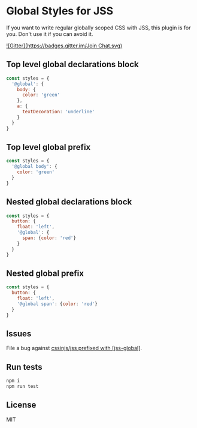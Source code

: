 # Global Styles for JSS

If you want to write regular globally scoped CSS with JSS, this plugin is for you. Don't use it if you can avoid it.

[![Gitter](https://badges.gitter.im/Join Chat.svg)](https://gitter.im/cssinjs/lobby)

## Top level global declarations block

```javascript
const styles = {
  '@global': {
    body: {
      color: 'green'
    },
    a: {
      textDecoration: 'underline'
    }
  }
}
```

## Top level global prefix

```javascript
const styles = {
  '@global body': {
    color: 'green'
  }
}
```

## Nested global declarations block

```javascript
const styles = {
  button: {
    float: 'left',
    '@global': {
      span: {color: 'red'}
    }
  }
}
```

## Nested global prefix

```javascript
const styles = {
  button: {
    float: 'left',
    '@global span': {color: 'red'}
  }
}
```

## Issues

File a bug against [cssinjs/jss prefixed with \[jss-global\]](https://github.com/cssinjs/jss/issues/new?title=[jss-global]%20).

## Run tests

```bash
npm i
npm run test
```

## License

MIT

